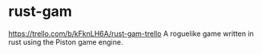 # rust-gam
  https://trello.com/b/kFknLH6A/rust-gam-trello
  A roguelike game written in rust using the Piston game engine.
